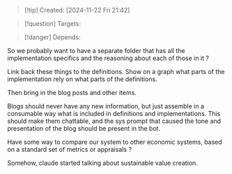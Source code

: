 
>[!tip] Created: [2024-11-22 Fri 21:42]

>[!question] Targets: 

>[!danger] Depends: 

So we probably want to have a separate folder that has all the implementation specifics and the reasoning about each of those in it ?

Link back these things to the definitions.  Show on a graph what parts of the implementation rely on what parts of the definitions.

Then bring in the blog posts and other items.

Blogs should never have any new information, but just assemble in a consumable way what is included in definitions and implementations.  This should make them chattable, and the sys prompt that caused the tone and presentation of the blog should be present in the bot.

Have some way to compare our system to other economic systems, based on a standard set of metrics or appraisals ?

Somehow, claude started talking about sustainable value creation.